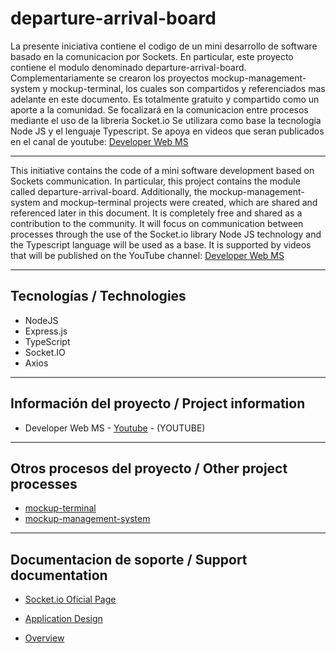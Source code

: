 ﻿# departure-arrival-board

La presente iniciativa contiene el codigo de un mini desarrollo de software basado en la comunicacion por Sockets.
En particular, este proyecto contiene el modulo denominado departure-arrival-board.
Complementariamente se crearon los proyectos mockup-management-system y mockup-terminal, los cuales son compartidos y referenciados mas adelante en este documento.
Es totalmente gratuito y compartido como un aporte a la comunidad. 
Se focalizará en la comunicacion entre procesos mediante el uso de la libreria Socket.io
Se utilizara como base la tecnologia Node JS y el lenguaje Typescript.
Se apoya en videos que seran publicados en el canal de youtube:  [Developer Web MS](https://www.youtube.com/@developerwebms/playlists)

___

This initiative contains the code of a mini software development based on Sockets communication.
In particular, this project contains the module called departure-arrival-board.
Additionally, the mockup-management-system and mockup-terminal projects were created, which are shared and referenced later in this document.
It is completely free and shared as a contribution to the community. 
It will focus on communication between processes through the use of the Socket.io library
Node JS technology and the Typescript language will be used as a base.
It is supported by videos that will be published on the YouTube channel: [Developer Web MS](https://www.youtube.com/@developerwebms/playlists)

___

## Tecnologías / Technologies

* NodeJS
* Express.js
* TypeScript
* Socket.IO
* Axios
___

## Información del proyecto / Project information

* Developer Web MS - [Youtube](https://youtu.be/aHLcvTuHD8U) - (YOUTUBE)

___

## Otros procesos del proyecto / Other project processes

* [mockup-terminal](https://github.com/mspano-web/mockup-terminal)
* [mockup-management-system](https://github.com/mspano-web/mockup-management-system)

___

## Documentacion de soporte / Support documentation

* [Socket.io Oficial Page](https://socket.io/)

* [Application Design](https://drive.google.com/file/d/1jaC0-CW0vyGbq3feHZ_LEVBH88qfBSjG/view?usp=sharing)
* [Overview](https://drive.google.com/file/d/103y9K94H5jsIjayl8E0OSFmuJDEUYHgu/view?usp=drive_link) 
